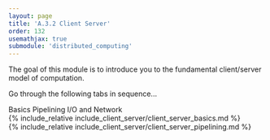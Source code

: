 ```yaml
---
layout: page
title: 'A.3.2 Client Server'
order: 132
usemathjax: true
submodule: 'distributed_computing'
---
```


The goal of this module is to introduce you to the fundamental client/server model of
computation. 

Go through the following tabs in sequence...

<div class="ui pointing secondary menu">
  <a class="item" data-tab="basics">Basics</a>
  <a class="item" data-tab="pipelining-io-and-network">Pipelining I/O and Network</a>
</div>

<div markdown="1" class="ui tab segment active" data-tab="basics" >
  {% include_relative include_client_server/client_server_basics.md %}
</div>
<div markdown="1" class="ui tab segment" data-tab="pipelining-io-and-network">
  {% include_relative include_client_server/client_server_pipelining.md %}
</div>
